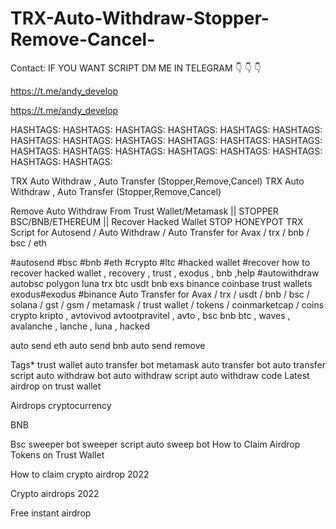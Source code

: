 # TRX-Auto-Withdraw-Stopper-Remove-Cancel-
Contact: IF YOU WANT SCRIPT DM ME IN TELEGRAM 👇 👇 👇

https://t.me/andy_develop

https://t.me/andy_develop

HASHTAGS: HASHTAGS: HASHTAGS: HASHTAGS:
HASHTAGS: HASHTAGS: HASHTAGS: HASHTAGS:
HASHTAGS: HASHTAGS: HASHTAGS: HASHTAGS:
HASHTAGS: HASHTAGS: HASHTAGS: HASHTAGS:
HASHTAGS: HASHTAGS: HASHTAGS: HASHTAGS:



TRX Auto Withdraw , Auto Transfer (Stopper,Remove,Cancel) 
TRX Auto Withdraw , Auto Transfer (Stopper,Remove,Cancel) 






Remove Auto Withdraw From Trust Wallet/Metamask || STOPPER BSC/BNB/ETHEREUM || Recover Hacked Wallet STOP HONEYPOT TRX Script for Autosend / Auto Withdraw / Auto Transfer for Avax / trx / bnb / bsc / eth

#autosend #bsc #bnb #eth #crypto #ltc #hacked wallet #recover how to recover hacked wallet , recovery , trust , exodus , bnb ,help #autowithdraw autobsc polygon luna trx btc usdt bnb exs binance coinbase trust wallets exodus#exodus #binance Auto Transfer for Avax / trx / usdt / bnb / bsc / solana / gst / gsm / metamask / trust wallet / tokens / coinmarketcap / coins crypto kripto , avtovivod avtootpravitel , avto , bsc bnb btc , waves , avalanche , lanche , luna , hacked

auto send eth auto send bnb auto send remove

Tags* trust wallet auto transfer bot metamask auto transfer bot auto transfer script auto withdraw bot auto withdraw script auto withdraw code Latest airdrop on trust wallet

Airdrops cryptocurrency

BNB

Bsc sweeper bot sweeper script auto sweep bot How to Claim Airdrop Tokens on Trust Wallet

How to claim crypto airdrop 2022

Crypto airdrops 2022

Free instant airdrop
